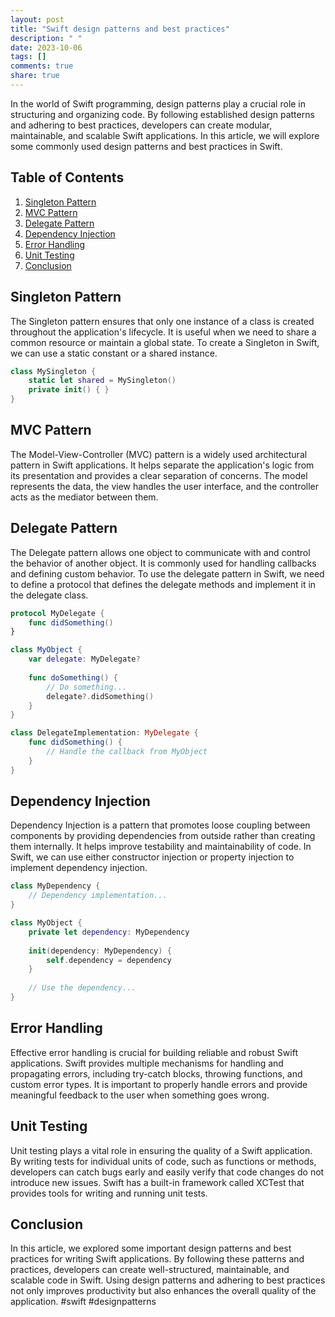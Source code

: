 ```yaml
---
layout: post
title: "Swift design patterns and best practices"
description: " "
date: 2023-10-06
tags: []
comments: true
share: true
---
```


In the world of Swift programming, design patterns play a crucial role in structuring and organizing code. By following established design patterns and adhering to best practices, developers can create modular, maintainable, and scalable Swift applications. In this article, we will explore some commonly used design patterns and best practices in Swift.

## Table of Contents
1. [Singleton Pattern](#singleton-pattern)
2. [MVC Pattern](#mvc-pattern)
3. [Delegate Pattern](#delegate-pattern)
4. [Dependency Injection](#dependency-injection)
5. [Error Handling](#error-handling)
6. [Unit Testing](#unit-testing)
7. [Conclusion](#conclusion)

## Singleton Pattern

The Singleton pattern ensures that only one instance of a class is created throughout the application's lifecycle. It is useful when we need to share a common resource or maintain a global state. To create a Singleton in Swift, we can use a static constant or a shared instance.

```swift
class MySingleton {
    static let shared = MySingleton()
    private init() { }
}
```

## MVC Pattern

The Model-View-Controller (MVC) pattern is a widely used architectural pattern in Swift applications. It helps separate the application's logic from its presentation and provides a clear separation of concerns. The model represents the data, the view handles the user interface, and the controller acts as the mediator between them.

## Delegate Pattern

The Delegate pattern allows one object to communicate with and control the behavior of another object. It is commonly used for handling callbacks and defining custom behavior. To use the delegate pattern in Swift, we need to define a protocol that defines the delegate methods and implement it in the delegate class.

```swift
protocol MyDelegate {
    func didSomething()
}

class MyObject {
    var delegate: MyDelegate?
    
    func doSomething() {
        // Do something...
        delegate?.didSomething()
    }
}

class DelegateImplementation: MyDelegate {
    func didSomething() {
        // Handle the callback from MyObject
    }
}
```

## Dependency Injection

Dependency Injection is a pattern that promotes loose coupling between components by providing dependencies from outside rather than creating them internally. It helps improve testability and maintainability of code. In Swift, we can use either constructor injection or property injection to implement dependency injection.

```swift
class MyDependency {
    // Dependency implementation...
}

class MyObject {
    private let dependency: MyDependency
    
    init(dependency: MyDependency) {
        self.dependency = dependency
    }
    
    // Use the dependency...
}
```

## Error Handling

Effective error handling is crucial for building reliable and robust Swift applications. Swift provides multiple mechanisms for handling and propagating errors, including try-catch blocks, throwing functions, and custom error types. It is important to properly handle errors and provide meaningful feedback to the user when something goes wrong.

## Unit Testing

Unit testing plays a vital role in ensuring the quality of a Swift application. By writing tests for individual units of code, such as functions or methods, developers can catch bugs early and easily verify that code changes do not introduce new issues. Swift has a built-in framework called XCTest that provides tools for writing and running unit tests.

## Conclusion

In this article, we explored some important design patterns and best practices for writing Swift applications. By following these patterns and practices, developers can create well-structured, maintainable, and scalable code in Swift. Using design patterns and adhering to best practices not only improves productivity but also enhances the overall quality of the application. #swift #designpatterns